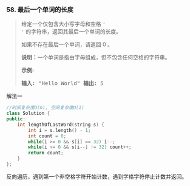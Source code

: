 ### 58. 最后一个单词的长度

> <div class="content__2ebE"><div><p>给定一个仅包含大小写字母和空格&nbsp;<code>'
> '</code>&nbsp;的字符串，返回其最后一个单词的长度。</p>
> 
> <p>如果不存在最后一个单词，请返回 0&nbsp;。</p>
> 
> <p><strong>说明：</strong>一个单词是指由字母组成，但不包含任何空格的字符串。</p>
> 
> <p><strong>示例:</strong></p>
> 
> <pre><strong>输入:</strong> "Hello World" <strong>输出:</strong> 5 </pre>
> </div></div>

解法一
```cpp
//时间复杂度O(n), 空间复杂度O(1)
class Solution {
public:
    int lengthOfLastWord(string s) {
        int i = s.length() - 1;
        int count = 0;
        while(i >= 0 && s[i] == 32) i--;
        while(i >= 0 && s[i--] != 32) count++;
        return count;
    }
};
```

反向遍历，遇到第一个非空格字符开始计数，遇到字格字符停止计数并返回。